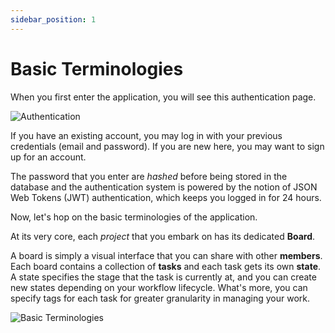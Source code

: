 ```yaml
---
sidebar_position: 1
---
```


# Basic Terminologies

When you first enter the application, you will see this authentication page.

![Authentication](/img/user-guide/basic-terminologies/authentication.png)

If you have an existing account, you may log in with your previous credentials (email and password). If you are new here, you may want to sign up for an account.

The password that you enter are *hashed* before being stored in the database and the authentication system is powered by the notion of JSON Web Tokens (JWT) authentication, which keeps you logged in for 24 hours.

Now, let's hop on the basic terminologies of the application.

At its very core, each *project* that you embark on has its dedicated **Board**.

A board is simply a visual interface that you can share with other **members**. Each board contains a collection of **tasks** and each task gets its own **state**. A state specifies the stage that the task is currently at, and you can create new states depending on your workflow lifecycle. What's more, you can specify tags for each task for greater granularity in managing your work. 

![Basic Terminologies](/img/user-guide/basic-terminologies/basic-terminologies.png)
